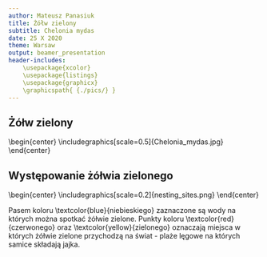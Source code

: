 ```yaml
---
author: Mateusz Panasiuk
title: Żółw zielony
subtitle: Chelonia mydas
date: 25 X 2020
theme: Warsaw
output: beamer_presentation
header-includes: 
    \usepackage{xcolor}
    \usepackage{listings}
    \usepackage{graphicx}
    \graphicspath{ {./pics/} }
---
```




## Żółw zielony


\begin{center}
  \includegraphics[scale=0.5]{Chelonia_mydas.jpg}
\end{center}


## Występowanie żółwia zielonego

\begin{center}
  \includegraphics[scale=0.2]{nesting_sites.png}
\end{center}

Pasem koloru \textcolor{blue}{niebieskiego} zaznaczone są wody na których można spotkać żółwie zielone.
Punkty koloru \textcolor{red}{czerwonego} oraz \textcolor{yellow}{zielonego} oznaczają miejsca w których żółwie zielone przychodzą na świat - plaże lęgowe na których samice składają jajka.
